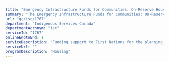 ```yaml
---
title: "Emergency Infrastructure Funds for Communities: On-Reserve Housing Funding"
summary: "The Emergency Infrastructure Funds for Communities: On-Reserve Housing Funding service from Indigenous Services Canada is available end-to-end online, according to the GC Service Inventory."
url: "gc/isc/1767"
department: "Indigenous Services Canada"
departmentAcronym: "isc"
serviceId: "1767"
onlineEndtoEnd: 1
serviceDescription: "Funding support to First Nations for the planning, procurement, design, acquisition, construction, operation, maintenance, monitoring and decommissioning of housing infrastructure"
serviceUrl: ""
programDescription: "Housing"
---
```

